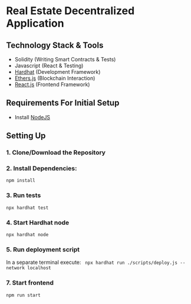 # Real Estate Decentralized Application

## Technology Stack & Tools

- Solidity (Writing Smart Contracts & Tests)
- Javascript (React & Testing)
- [Hardhat](https://hardhat.org/) (Development Framework)
- [Ethers.js](https://docs.ethers.io/v5/) (Blockchain Interaction)
- [React.js](https://reactjs.org/) (Frontend Framework)

## Requirements For Initial Setup
- Install [NodeJS](https://nodejs.org/en/)

## Setting Up
### 1. Clone/Download the Repository

### 2. Install Dependencies:
`npm install`

### 3. Run tests
`npx hardhat test`

### 4. Start Hardhat node
`npx hardhat node`

### 5. Run deployment script
In a separate terminal execute:
` npx hardhat run ./scripts/deploy.js --network localhost`

### 7. Start frontend
`npm run start`
